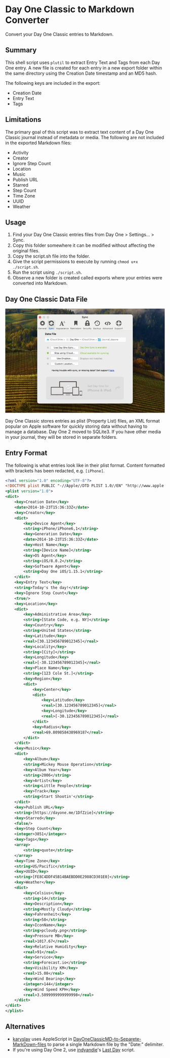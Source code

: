 # Day One Classic to Markdown Converter

Convert your Day One Classic entries to Markdown.

## Summary
This shell script uses `plutil` to extract Entry Text and Tags from each Day One entry. A new file is created for each entry in a new export folder within the same directory using the Creation Date timestamp and an MD5 hash.

The following keys are included in the export:
- Creation Date
- Entry Text
- Tags

## Limitations
The primary goal of this script was to extract text content of a Day One Classic journal instead of metadata or media. The following are not included in the exported Markdown files:
- Activity
- Creator
- Ignore Step Count
- Location
- Music
- Publish URL
- Starred
- Step Count
- Time Zone
- UUID
- Weather

## Usage
1. Find your Day One Classic entries files from Day One > Settings… > Sync.
2. Copy this folder somewhere it can be modified without affecting the original files.
3. Copy the script.sh file into the folder.
4. Give the script permissions to execute by running `chmod u+x ./script.sh`.
5. Run the script using `./script.sh`.
6. Observe a new folder is created called exports where your entries were converted into Markdown.

## Day One Classic Data File
![Day One Classic Sync Settings](README/day-one-classic-settings-sync.jpeg)

Day One Classic stores entries as plist (Property List) files, an XML format popular on Apple software for quickly storing data without having to manage a database. Day One 2 moved to SQLite3. If you have other media in your journal, they will be stored in separate folders.

## Entry Format
The following is what entries look like in their plist format. Content formatted with brackets has been redacted, e.g. `[iPhone]`.

```xml
<?xml version="1.0" encoding="UTF-8"?>
<!DOCTYPE plist PUBLIC "-//Apple//DTD PLIST 1.0//EN" "http://www.apple.com/DTDs/PropertyList-1.0.dtd">
<plist version="1.0">
<dict>
	<key>Creation Date</key>
	<date>2014-10-23T15:36:33Z</date>
	<key>Creator</key>
	<dict>
		<key>Device Agent</key>
		<string>iPhone/iPhone6,1</string>
		<key>Generation Date</key>
		<date>2014-10-23T15:36:33Z</date>
		<key>Host Name</key>
		<string>[Device Name]</string>
		<key>OS Agent</key>
		<string>iOS/8.0.2</string>
		<key>Software Agent</key>
		<string>Day One iOS/1.15.1</string>
	</dict>
	<key>Entry Text</key>
	<string>Today's the day!</string>
	<key>Ignore Step Count</key>
	<true/>
	<key>Location</key>
	<dict>
		<key>Administrative Area</key>
		<string>[State Code, e.g. NY]</string>
		<key>Country</key>
		<string>United States</string>
		<key>Latitude</key>
		<real>[30.123456789012345]</real>
		<key>Locality</key>
		<string>[City]</string>
		<key>Longitude</key>
		<real>[-30.123456789012345]</real>
		<key>Place Name</key>
		<string>[123 Cole St.]</string>
		<key>Region</key>
		<dict>
			<key>Center</key>
			<dict>
				<key>Latitude</key>
				<real>[30.123456789012345]</real>
				<key>Longitude</key>
				<real>[-30.123456789012345]</real>
			</dict>
			<key>Radius</key>
			<real>69.809858438969187</real>
		</dict>
	</dict>
	<key>Music</key>
	<dict>
		<key>Album</key>
		<string>Mickey Mouse Operation</string>
		<key>Album Year</key>
		<string>2006</string>
		<key>Artist</key>
		<string>Little People</string>
		<key>Track</key>
		<string>Start Shootin'</string>
	</dict>
	<key>Publish URL</key>
	<string>[https://dayone.me/1DfZzie]</string>
	<key>Starred</key>
	<false/>
	<key>Step Count</key>
	<integer>3851</integer>
	<key>Tags</key>
	<array>
		<string>quote</string>
	</array>
	<key>Time Zone</key>
	<string>US/Pacific</string>
	<key>UUID</key>
	<string>[FE8C4DDF45B14BAEBDD0E2988CD301E0]</string>
	<key>Weather</key>
	<dict>
		<key>Celsius</key>
		<string>14</string>
		<key>Description</key>
		<string>Mostly Cloudy</string>
		<key>Fahrenheit</key>
		<string>58</string>
		<key>IconName</key>
		<string>pcloudy.png</string>
		<key>Pressure MB</key>
		<real>1017.67</real>
		<key>Relative Humidity</key>
		<real>91</real>
		<key>Service</key>
		<string>Forecast.io</string>
		<key>Visibility KM</key>
		<real>15.08</real>
		<key>Wind Bearing</key>
		<integer>144</integer>
		<key>Wind Speed KPH</key>
		<real>3.5099999999999998</real>
	</dict>
</dict>
</plist>
```

## Alternatives
- [karyslav](https://github.com/karyslav) uses AppleScript in [DayOneClassicMD-to-Separete-MarkDown-files](https://github.com/karyslav/DayOneClassicMD-to-Separete-MarkDown-files/tree/main) to parse a single Markdown file by the "Date:" delimiter.
- If you're using Day One 2, use [indyandie](https://github.com/Indyandie)'s [Last Day](https://github.com/Indyandie/last-day) script.
